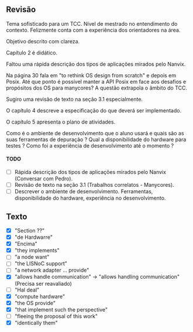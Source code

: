 ## Revisão

Tema sofisticado para um TCC. Nível de mestrado no entendimento do contexto. Felizmente conta com a experiência dos orientadores na área.

Objetivo descrito com clareza.

Capítulo 2 é didático.

Faltou uma rápida descrição dos tipos de aplicações mirados pelo Nanvix.

Na página 30 fala em "to rethink OS design from scratch" e depois em Posix.
Até que ponto é possível manter a API Posix em face aos desafios e propósitos dos OS para manycores?
A questão extrapola o âmbito do TCC.

Sugiro uma revisão de texto na seção 3.1 especialmente.

O capítulo 4 descreve a especificação do que deverá ser implementado.

O capítulo 5 apresenta o plano de atividades.

Como é o ambiente de desenvolvimento que o aluno usará e quais são as suas ferramentas de depuração ? Qual a disponibilidade do hardware para testes ? Como foi a experiência de desenvolvimento até o momento ?

#### TODO

- [ ] Rápida descrição dos tipos de aplicações mirados pelo Nanvix (Conversar com Pedro).
- [ ] Revisão de texto na seção 3.1 (Trabalhos correlatos - Manycores).
- [ ] Descrever o ambiente de desenvolvimento. Ferramentas, disponibilidade do hardware, experiência no desenvolvimento.

## Texto

- [x] "Section ??"
- [x] "de Hardwarre"
- [x] "Encima"
- [x] "they implements"
- [ ] "a node want"
- [ ] "the LISNoC support"
- [ ] "a network adapter ... provide"
- [x] "allows handle communication" -> "allows handling communication" (Precisa ser reavaliado)
- [ ] "Hal deal"
- [x] "compute hardware"
- [x] "the OS provide"
- [x] "that implement such the perspective"
- [ ] "fleeing the proposal of this work"
- [x] "identically them"